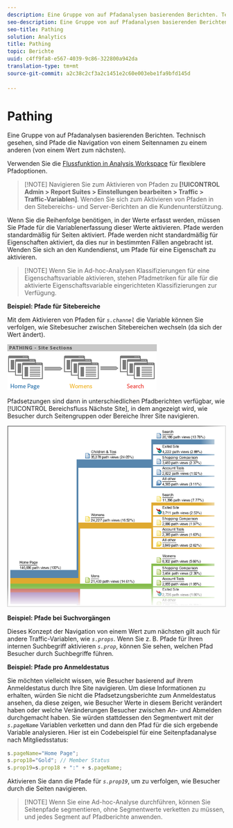 ```yaml
---
description: Eine Gruppe von auf Pfadanalysen basierenden Berichten. Technisch gesehen, sind Pfade die Navigation von einem Seitennamen zu einem anderen (von einem Wert zum nächsten).
seo-description: Eine Gruppe von auf Pfadanalysen basierenden Berichten. Technisch gesehen, sind Pfade die Navigation von einem Seitennamen zu einem anderen (von einem Wert zum nächsten).
seo-title: Pathing
solution: Analytics
title: Pathing
topic: Berichte
uuid: c4ff9fa8-e567-4039-9c86-322800a942da
translation-type: tm+mt
source-git-commit: a2c38c2cf3a2c1451e2c60e003ebe1fa9bfd145d

---
```



# Pathing

Eine Gruppe von auf Pfadanalysen basierenden Berichten. Technisch gesehen, sind Pfade die Navigation von einem Seitennamen zu einem anderen (von einem Wert zum nächsten).

Verwenden Sie die [Flussfunktion in Analysis Workspace](https://marketing.adobe.com/resources/help/en_US/analytics/analysis-workspace/flow.html) für flexiblere Pfadoptionen.

> [!NOTE] Navigieren Sie zum Aktivieren von Pfaden zu **[!UICONTROL Admin &gt; Report Suites &gt; Einstellungen bearbeiten &gt; Traffic &gt; Traffic-Variablen]**. Wenden Sie sich zum Aktivieren von Pfaden in den Sitebereichs- und Server-Berichten an die Kundenunterstützung.

Wenn Sie die Reihenfolge benötigen, in der Werte erfasst werden, müssen Sie Pfade für die Variablenerfassung dieser Werte aktivieren. Pfade werden standardmäßig für Seiten aktiviert. Pfade werden nicht standardmäßig für Eigenschaften aktiviert, da dies nur in bestimmten Fällen angebracht ist. Wenden Sie sich an den Kundendienst, um Pfade für eine Eigenschaft zu aktivieren.

> [!NOTE] Wenn Sie in Ad-hoc-Analysen Klassifizierungen für eine Eigenschaftsvariable aktivieren, stehen Pfadmetriken für alle für die aktivierte Eigenschaftsvariable eingerichteten Klassifizierungen zur Verfügung.

**Beispiel: Pfade für Sitebereiche**

Mit dem Aktivieren von Pfaden für *`s.channel`* die Variable können Sie verfolgen, wie Sitebesucher zwischen Sitebereichen wechseln (da sich der Wert ändert).

![](assets/path_sections.png)

Pfadsetzungen sind dann in unterschiedlichen Pfadberichten verfügbar, wie [!UICONTROL Bereichsfluss Nächste Site], in dem angezeigt wird, wie Besucher durch Seitengruppen oder Bereiche Ihrer Site navigieren.

![](assets/paths_report.png)

**Beispiel: Pfade bei Suchvorgängen**

Dieses Konzept der Navigation von einem Wert zum nächsten gilt auch für andere Traffic-Variablen, wie *`s.props`*. Wenn Sie z. B. Pfade für Ihren internen Suchbegriff aktivieren *`s.prop`*, können Sie sehen, welchen Pfad Besucher durch Suchbegriffe führen.

**Beispiel: Pfade pro Anmeldestatus**

Sie möchten vielleicht wissen, wie Besucher basierend auf ihrem Anmeldestatus durch Ihre Site navigieren. Um diese Informationen zu erhalten, würden Sie nicht die Pfadsetzungsberichte zum Anmeldestatus ansehen, da diese zeigen, wie Besucher Werte in diesem Bericht verändert haben oder welche Veränderungen Besucher zwischen An- und Abmelden durchgemacht haben. Sie würden stattdessen den Segmentwert mit der *`s.pageName`* Variablen verketten und dann den Pfad für die sich ergebende Variable analysieren. Hier ist ein Codebeispiel für eine Seitenpfadanalyse nach Mitgliedsstatus:

```js
s.pageName="Home Page"; 
s.prop18="Gold"; // Member Status 
s.prop19=s.prop18 + ":" + s.pageName;
```

Aktivieren Sie dann die Pfade für *`s.prop19`*, um zu verfolgen, wie Besucher durch die Seiten navigieren.

> [!NOTE] Wenn Sie eine Ad-hoc-Analyse durchführen, können Sie Seitenpfade segmentieren, ohne Segmentwerte verketten zu müssen, und jedes Segment auf Pfadberichte anwenden.

